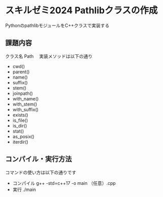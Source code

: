 # スキルゼミ2024 Pathlibクラスの作成

PythonのpathlibモジュールをC++クラスで実装する

## 課題内容

クラス名 Path　
実装メソッドは以下の通り
- cwd()
- parent()
- name()
- suffix()
- stem()
- joinpath()
- with_name()
- with_stem()
- with_suffix()
- exists()
- is_file()
- is_dir()
- stat()
- as_posix()
- iterdir()


## コンパイル・実行方法

コマンドの使い方は以下の通りです
- コンパイル
    g++ -std=c++17 -o main （任意）.cpp
- 実行
    ./main

